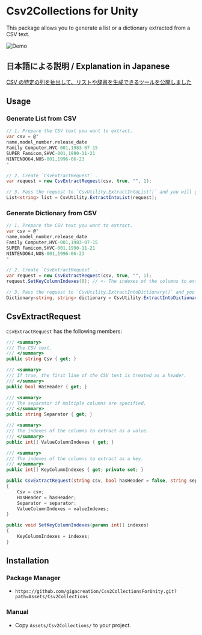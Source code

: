 # Csv2Collections for Unity

This package allows you to generate a list or a dictionary extracted from a CSV text.

![Demo](https://user-images.githubusercontent.com/5264444/220840215-57dd8df8-b939-40c4-ae90-a9b11c014e9a.png)

## 日本語による説明 / Explanation in Japanese

[CSV の特定の列を抽出して、リストや辞書を生成できるツールを公開しました](https://blog.gigacreation.jp/entry/2023/02/22/175154)

## Usage

### Generate List from CSV

```cs
// 1. Prepare the CSV text you want to extract.
var csv = @"
name,model_number,release_date
Family Computer,HVC-001,1983-07-15
SUPER Famicom,SHVC-001,1990-11-21
NINTENDO64,NUS-001,1996-06-23
"

// 2. Create `CsvExtractRequest` .
var request = new CsvExtractRequest(csv, true, "", 1);

// 3. Pass the request to `CsvUtility.ExtractIntoList()` and you will get the extracted list!
List<string> list = CsvUtility.ExtractIntoList(request);
```

### Generate Dictionary from CSV

```cs
// 1. Prepare the CSV text you want to extract.
var csv = @"
name,model_number,release_date
Family Computer,HVC-001,1983-07-15
SUPER Famicom,SHVC-001,1990-11-21
NINTENDO64,NUS-001,1996-06-23
"

// 2. Create `CsvExtractRequest` .
var request = new CsvExtractRequest(csv, true, "", 1);
request.SetKeyColumnIndexes(0); // <- The indexes of the columns to extract as a key.

// 3. Pass the request to `CsvUtility.ExtractIntoDictionary()` and you will get the extracted dictionary!
Dictionary<string, string> dictionary = CsvUtility.ExtractIntoDictionary(request);
```

## CsvExtractRequest

`CsvExtractRequest` has the following members:

```cs
/// <summary>
/// The CSV text.
/// </summary>
public string Csv { get; }

/// <summary>
/// If true, the first line of the CSV text is treated as a header.
/// </summary>
public bool HasHeader { get; }

/// <summary>
/// The separator if multiple columns are specified.
/// </summary>
public string Separator { get; }

/// <summary>
/// The indexes of the columns to extract as a value.
/// </summary>
public int[] ValueColumnIndexes { get; }

/// <summary>
/// The indexes of the columns to extract as a key.
/// </summary>
public int[] KeyColumnIndexes { get; private set; }

public CsvExtractRequest(string csv, bool hasHeader = false, string separator = null, params int[] valueIndexes)
{
    Csv = csv;
    HasHeader = hasHeader;
    Separator = separator;
    ValueColumnIndexes = valueIndexes;
}

public void SetKeyColumnIndexes(params int[] indexes)
{
    KeyColumnIndexes = indexes;
}
```

## Installation

### Package Manager

- `https://github.com/gigacreation/Csv2CollectionsForUnity.git?path=Assets/Csv2Collections`

### Manual

- Copy `Assets/Csv2Collections/` to your project.
